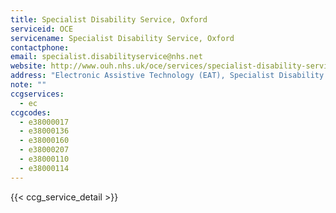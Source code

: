 ```yaml
---
title: Specialist Disability Service, Oxford
serviceid: OCE
servicename: Specialist Disability Service, Oxford
contactphone: 
email: specialist.disabilityservice@nhs.net
website: http://www.ouh.nhs.uk/oce/services/specialist-disability-service.aspx
address: "Electronic Assistive Technology (EAT), Specialist Disability Service (SDS), Oxford Centre for Enablement, Nuffield Orthopaedic Centre, Windmill Road, Headington, Oxford, OX3 7HE"
note: ""
ccgservices:
  - ec
ccgcodes:
  - e38000017
  - e38000136
  - e38000160
  - e38000207
  - e38000110
  - e38000114
---
```


{{< ccg_service_detail >}}
